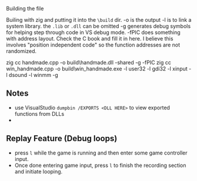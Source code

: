 Building the file


Builing with zig and putting it into the `\build` dir.
-o is the output
-l is to link a system library. the `.lib` or `.dll` can be omitted
-g generates debug symbols for helping step through code in VS debug mode.
-fPIC does something with address layout. Check the C book and fill it in here.
  I believe this involves "position independent code" so the function addresses are not randomized.

zig cc handmade.cpp -o build\handmade.dll -shared -g -fPIC
zig cc win_handmade.cpp -o build\win_handmade.exe -l user32 -l gdi32 -l xinput -l dsound -l winmm -g

## Notes
- use VisualStudio `dumpbin /EXPORTS <DLL HERE>` to view exported functions from DLLs
- 

## Replay Feature (Debug loops)
- press `l` while the game is running and then enter some game controller input.
- Once done entering game input, press `l` to finish the recording section and initiate looping.
